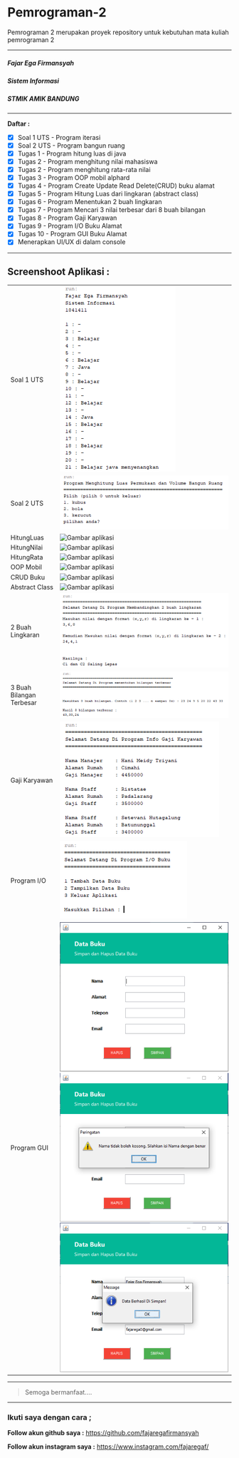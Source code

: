 # Pemrograman-2
Pemrograman 2 merupakan proyek repository untuk kebutuhan mata kuliah pemrograman 2

---
##### Fajar Ega Firmansyah
##### Sistem Informasi
##### STMIK AMIK BANDUNG


---
**Daftar :**

- [x] Soal 1 UTS - Program iterasi
- [x] Soal 2 UTS - Program bangun ruang
- [x] Tugas 1 - Program hitung luas di java
- [x] Tugas 2 - Program menghitung nilai mahasiswa
- [x] Tugas 2 - Program menghitung rata-rata nilai
- [x] Tugas 3 - Program OOP mobil alphard
- [x] Tugas 4 - Program Create Update Read Delete(CRUD) buku alamat
- [x] Tugas 5 - Program Hitung Luas dari lingkaran (abstract class)
- [x] Tugas 6 - Program Menentukan 2 buah lingkaran
- [x] Tugas 7 - Program Mencari 3 nilai terbesar dari 8 buah bilangan
- [x] Tugas 8 - Program Gaji Karyawan
- [x] Tugas 9 - Program I/O Buku Alamat
- [x] Tugas 10 - Program GUI Buku Alamat
- [x] Menerapkan UI/UX di dalam console

---
**Screenshoot Aplikasi :**
---
|  |  | 
| ----- | --- | 
| Soal 1 UTS   | ![Gambar aplikasi](https://github.com/fajaregafirmansyah/Pemrograman-2/blob/master/Screnshoot/hasiluts1.PNG)  | 
| Soal 2 UTS   | ![Gambar aplikasi](https://github.com/fajaregafirmansyah/Pemrograman-2/blob/master/Screnshoot/hasiluts2.PNG)  | 
| HitungLuas   | ![Gambar aplikasi](https://github.com/fajaregafirmansyah/Pemrograman-2/blob/master/Screnshoot/HitungLuas.JPG)  | 
| HitungNilai   | ![Gambar aplikasi](https://github.com/fajaregafirmansyah/Pemrograman-2/blob/master/Screnshoot/HitungNilai.JPG)  | 
| HitungRata   | ![Gambar aplikasi](https://github.com/fajaregafirmansyah/Pemrograman-2/blob/master/Screnshoot/HitungRata.JPG)  | 
| OOP Mobil   | ![Gambar aplikasi](https://github.com/fajaregafirmansyah/Pemrograman-2/blob/master/Screnshoot/OOPMobil.JPG)  | 
| CRUD Buku   | ![Gambar aplikasi](https://github.com/fajaregafirmansyah/Pemrograman-2/blob/master/Screnshoot/OOPBukuAalamat.JPG)  | 
| Abstract Class   | ![Gambar aplikasi](https://github.com/fajaregafirmansyah/Pemrograman-2/blob/master/Screnshoot/HasilTugasAbstract.PNG)  | 
| 2 Buah Lingkaran   | ![Gambar aplikasi](https://github.com/fajaregafirmansyah/Pemrograman-2/blob/master/Screnshoot/Hasiltugas6.PNG)  | 
| 3 Buah Bilangan Terbesar   | ![Gambar aplikasi](https://github.com/fajaregafirmansyah/Pemrograman-2/blob/master/Screnshoot/Hasiltugas7.PNG)  | 
| Gaji Karyawan   | ![Gambar aplikasi](https://github.com/fajaregafirmansyah/Pemrograman-2/blob/master/Screnshoot/Hasiltugas8.PNG)  | 
| Program I/O   | ![Gambar aplikasi](https://github.com/fajaregafirmansyah/Pemrograman-2/blob/master/Screnshoot/HasilTugas9.PNG)  | 
| Program GUI   | ![Gambar aplikasi](https://github.com/fajaregafirmansyah/Pemrograman-2/blob/master/Screnshoot/Hasiltugas10.PNG) ![Gambar aplikasi](https://github.com/fajaregafirmansyah/Pemrograman-2/blob/master/Screnshoot/Hasiltugas10Validasi.PNG) ![Gambar aplikasi](https://github.com/fajaregafirmansyah/Pemrograman-2/blob/master/Screnshoot/Hasiltugas10Sukses.PNG) | 

---
> Semoga bermanfaat.... 
---

### Ikuti saya dengan cara ;
**Follow akun github saya :**
https://github.com/fajaregafirmansyah

**Follow akun instagram saya :**
https://www.instagram.com/fajaregaf/


